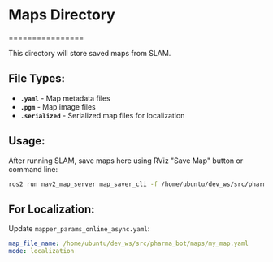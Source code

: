 # Maps Directory
================

This directory will store saved maps from SLAM.

## File Types:
- **`.yaml`** - Map metadata files
- **`.pgm`** - Map image files  
- **`.serialized`** - Serialized map files for localization

## Usage:
After running SLAM, save maps here using RViz "Save Map" button or command line:
```bash
ros2 run nav2_map_server map_saver_cli -f /home/ubuntu/dev_ws/src/pharma_bot/maps/my_map
```

## For Localization:
Update `mapper_params_online_async.yaml`:
```yaml
map_file_name: /home/ubuntu/dev_ws/src/pharma_bot/maps/my_map.yaml
mode: localization
```
